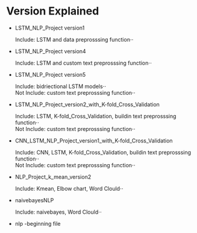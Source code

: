 # Version Explained

* LSTM_NLP_Project version1

  Include: LSTM and data preprosssing function⋅⋅ 
  
* LSTM_NLP_Project version4

  Include: LSTM and custom text preprosssing function⋅⋅
  
* LSTM_NLP_Project version5

  Include: bidriectional LSTM models⋅⋅  
  Not Include: custom text preprosssing function⋅⋅
* LSTM_NLP_Project_version2_with_K-fold_Cross_Validation

  Include: LSTM, K-fold_Cross_Validation, buildin text preprosssing function⋅⋅  
  Not Include: custom text preprosssing function⋅⋅
  
* CNN_LSTM_NLP_Project_version1_with_K-fold_Cross_Validation

  Include: CNN, LSTM, K-fold_Cross_Validation, buildin text preprosssing function⋅⋅  
  Not Include: custom text preprosssing function⋅⋅

* NLP_Project_k_mean_version2

  Include: Kmean, Elbow chart, Word Clould⋅⋅ 
  
* naivebayesNLP
  
  Include: naivebayes, Word Clould⋅⋅ 
  
* nlp
  -beginning file
